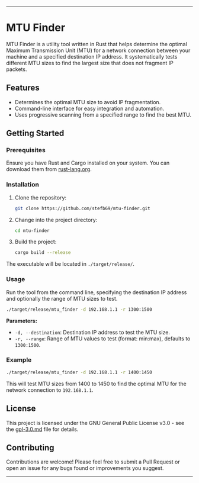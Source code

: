 ---

# MTU Finder

MTU Finder is a utility tool written in Rust that helps determine the optimal Maximum Transmission Unit (MTU) for a network connection between your machine and a specified destination IP address. It systematically tests different MTU sizes to find the largest size that does not fragment IP packets.

## Features

- Determines the optimal MTU size to avoid IP fragmentation.
- Command-line interface for easy integration and automation.
- Uses progressive scanning from a specified range to find the best MTU.

## Getting Started

### Prerequisites

Ensure you have Rust and Cargo installed on your system. You can download them from [rust-lang.org](https://www.rust-lang.org/tools/install).

### Installation

1. Clone the repository:
   ```bash
   git clone https://github.com/stefb69/mtu-finder.git
   ```
2. Change into the project directory:
   ```bash
   cd mtu-finder
   ```
3. Build the project:
   ```bash
   cargo build --release
   ```

The executable will be located in `./target/release/`.

### Usage

Run the tool from the command line, specifying the destination IP address and optionally the range of MTU sizes to test.

```bash
./target/release/mtu_finder -d 192.168.1.1 -r 1300:1500
```

**Parameters:**
- `-d, --destination`: Destination IP address to test the MTU size.
- `-r, --range`: Range of MTU values to test (format: min:max), defaults to `1300:1500`.

### Example

```bash
./target/release/mtu_finder -d 192.168.1.1 -r 1400:1450
```

This will test MTU sizes from 1400 to 1450 to find the optimal MTU for the network connection to `192.168.1.1`.

## License

This project is licensed under the GNU General Public License v3.0 - see the [gpl-3.0.md](gpl-3.0.md) file for details.

## Contributing

Contributions are welcome! Please feel free to submit a Pull Request or open an issue for any bugs found or improvements you suggest.

---